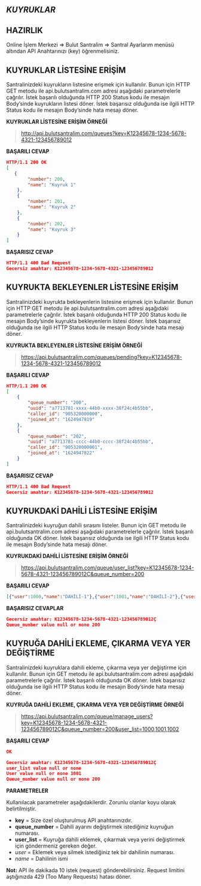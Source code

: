 *KUYRUKLAR*
----

**HAZIRLIK**
----
  Online İşlem Merkezi => Bulut Santralim => Santral Ayarlarım menüsü altından API Anahtarınızı (key) öğrenmelisiniz.

**KUYRUKLAR LİSTESİNE ERİŞİM**
----
Santralinizdeki kuyrukların listesine erişmek için kullanılır. Bunun için HTTP GET metodu ile api.bulutsantralim.com adresi
aşağıdaki parametrelerle çağrılır. İstek başarılı olduğunda HTTP 200 Status kodu ile mesajın Body’sinde kuyrukların listesi döner. 
İstek başarısız olduğunda ise ilgili HTTP Status kodu ile mesajın Body’sinde hata mesajı döner.

**KUYRUKLAR LİSTESİNE ERİŞİM ÖRNEĞİ**
>http://api.bulutsantralim.com/queues?key=K12345678-1234-5678-4321-123456789012

**BAŞARILI CEVAP**

```json
HTTP/1.1 200 OK
[
   {
        "number": 200,
        "name": "Kuyruk 1"
    },
    {
        "number": 201,
        "name": "Kuyruk 2"
    },
    {
        "number": 202,
        "name": "Kuyruk 3"
    }
]
```

**BAŞARISIZ CEVAP** 

```json
HTTP/1.1 400 Bad Request 
Gecersiz anahtar: K12345678-1234-5678-4321-123456789012
```

**KUYRUKTA BEKLEYENLER LİSTESİNE ERİŞİM**
----
Santralinizdeki kuyrukta bekleyenlerin listesine erişmek için kullanılır. Bunun için HTTP GET metodu ile api.bulutsantralim.com adresi
aşağıdaki parametrelerle çağrılır. İstek başarılı olduğunda HTTP 200 Status kodu ile mesajın Body’sinde kuyrukta bekleyenlerin listesi döner. 
İstek başarısız olduğunda ise ilgili HTTP Status kodu ile mesajın Body’sinde hata mesajı döner.

**KUYRUKTA BEKLEYENLER LİSTESİNE ERİŞİM ÖRNEĞİ**

>https://api.bulutsantralim.com/queues/pending?key=K12345678-1234-5678-4321-123456789012
 
**BAŞARILI CEVAP**

```json
HTTP/1.1 200 OK
[
    {
        "queue_number": "200",
        "uuid": "a7713781-xxxx-44b0-xxxx-38f24c4b55bb",
        "caller_id": "905320000000",
        "joined_at": "1624947819"
    },
    {
        "queue_number": "202",
        "uuid": "a7713781-cccc-44b0-cccc-38f24c4b55bb",
        "caller_id": "905320000001",
        "joined_at": "1624947822"
    }
]
```

**BAŞARISIZ CEVAP** 

```json
HTTP/1.1 400 Bad Request 
Gecersiz anahtar: K12345678-1234-5678-4321-123456789012
```

**KUYRUKDAKİ DAHİLİ LİSTESİNE ERİŞİM**
----
Santralinizdeki kuyruğun dahili sırasını listeler. Bunun için GET metodu ile api.bulutsantralim.com adresi
aşağıdaki parametrelerle çağrılır. İstek başarılı olduğunda OK döner. 
İstek başarısız olduğunda ise ilgili HTTP Status kodu ile mesajın Body’sinde hata mesajı döner.

**KUYRUKDAKİ DAHİLİ LİSTESİNE ERİŞİM ÖRNEĞİ**

  >https://api.bulutsantralim.com/queue/user_list?key=K12345678-1234-5678-4321-123456789012Ç&queue_number=200

**BAŞARILI CEVAP**
```json
[{"user":1000,"name":"DAHİLİ-1"},{"user":1001,"name":"DAHİLİ-2"},{"user":1006,"name":"DAHİLİ-3"}]
```

**BAŞARISIZ CEVAPLAR** 

```json
Gecersiz anahtar: K12345678-1234-5678-4321-123456789012Ç
Queue_number value null or none 200
```

**KUYRUĞA DAHİLİ EKLEME, ÇIKARMA VEYA YER DEĞİŞTİRME**
----
Santralinizdeki kuyruklara dahili ekleme, çıkarma veya yer değiştirme için kullanılır. Bunun için GET metodu ile api.bulutsantralim.com adresi
aşağıdaki parametrelerle çağrılır. İstek başarılı olduğunda OK döner. 
İstek başarısız olduğunda ise ilgili HTTP Status kodu ile mesajın Body’sinde hata mesajı döner.

**KUYRUĞA DAHİLİ EKLEME, ÇIKARMA VEYA YER DEĞİŞTİRME ÖRNEĞİ**
  >https://api.bulutsantralim.com/queue/manage_users?key=K12345678-1234-5678-4321-123456789012Ç&queue_number=200&user_list=1000,1001,1002

**BAŞARILI CEVAP**
```json
OK
```

```json
Gecersiz anahtar: K12345678-1234-5678-4321-123456789012Ç
user_list value null or none
User value null or none 1001
Queue_number value null or none 200
```

**PARAMETRELER**

Kullanılacak parametreler aşağıdakilerdir. Zorunlu olanlar koyu olarak belirtilmiştir.
  * **key** = Size özel oluşturulmuş API anahtarınızdır.
  * **queue_number** = Dahili ayarını değiştirmek istediğiniz kuyruğun numarası.
  * **user_list** = Kuyruğa dahili eklemek, çıkarmak veya yerini değiştirmek için göndermeniz gereken değer.
  * *user* = Eklemek veya silmek istediğiniz tek bir dahilinin numarası.
  * *name* = Dahilinin ismi

 **Not:** API ile dakikada 10 istek (request) gönderebilirsiniz. Request limitini aştığınızda 429 (Too Many Requests) hatası döner.
